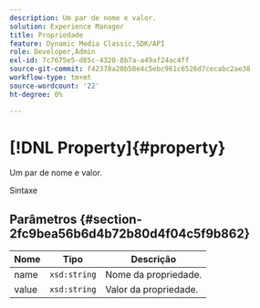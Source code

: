 ```yaml
---
description: Um par de nome e valor.
solution: Experience Manager
title: Propriedade
feature: Dynamic Media Classic,SDK/API
role: Developer,Admin
exl-id: 7c7675e5-d85c-4320-8b7a-a49af24ac4ff
source-git-commit: f42378a20b58e4c5ebc961c6526d7cecabc2ae38
workflow-type: tm+mt
source-wordcount: '22'
ht-degree: 0%

---
```


# [!DNL Property]{#property}

Um par de nome e valor.

Sintaxe

## Parâmetros {#section-2fc9bea56b6d4b72b80d4f04c5f9b862}

| Nome | Tipo | Descrição |
|---|---|---|
| name | `xsd:string` | Nome da propriedade. |
| value | `xsd:string` | Valor da propriedade. |
